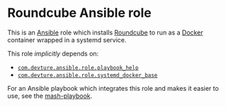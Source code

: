 <!--
SPDX-FileCopyrightText: 2023 Sergio Durigan Junior

SPDX-License-Identifier: AGPL-3.0-or-later
-->

# Roundcube Ansible role

This is an [Ansible](https://www.ansible.com/) role which installs [Roundcube](https://roundcube.net) to run as a [Docker](https://www.docker.com/) container wrapped in a systemd service.

This role *implicitly* depends on:

- [`com.devture.ansible.role.playbook_help`](https://github.com/devture/com.devture.ansible.role.playbook_help)
- [`com.devture.ansible.role.systemd_docker_base`](https://github.com/devture/com.devture.ansible.role.systemd_docker_base)

For an Ansible playbook which integrates this role and makes it easier to use, see the [mash-playbook](https://github.com/mother-of-all-self-hosting/mash-playbook).
